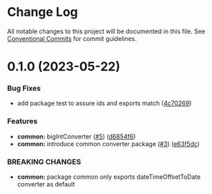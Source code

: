# Change Log

All notable changes to this project will be documented in this file.
See [Conventional Commits](https://conventionalcommits.org) for commit guidelines.

# 0.1.0 (2023-05-22)


### Bug Fixes

* add package test to assure ids and exports match ([4c70269](https://github.com/odata2ts/converter/commit/4c702692ec1c5f56ec4957822dc95989a08b3d78))


### Features

* **common:** bigIntConverter ([#5](https://github.com/odata2ts/converter/issues/5)) ([d6854f6](https://github.com/odata2ts/converter/commit/d6854f6c1081fd0f2ad60e6f7f53e7b9c0bdeec3))
* **common:** introduce common converter package ([#3](https://github.com/odata2ts/converter/issues/3)) ([e63f5dc](https://github.com/odata2ts/converter/commit/e63f5dc0d6cdb1399d275912f039927b0fe7ed7b))


### BREAKING CHANGES

* **common:** package common only exports dateTimeOffsetToDate converter as default
